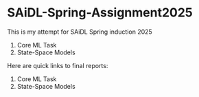 # SAiDL-Spring-Assignment2025
This is my attempt for SAiDL Spring induction 2025

1. Core ML Task
2. State-Space Models

Here are quick links to final reports:

1. Core ML Task
2. State-Space Models
